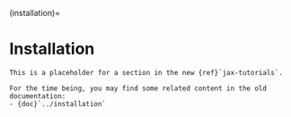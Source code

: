 (installation)=

# Installation

```{note}
This is a placeholder for a section in the new {ref}`jax-tutorials`.

For the time being, you may find some related content in the old documentation:
- {doc}`../installation`
```